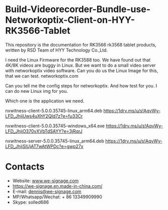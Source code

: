 # Build-Videorecorder-Bundle-use-Networkoptix-Client-on-HYY-RK3566-Tablet
This repository is the documentation for RK3566 rk3568 tablet products, written by RSD Team of HYY Technology Co.,Ltd.

I need the Linux Firmware for the RK3588 too. We have found out that 4K/8K videos are buggy in Linux. But we want to do a small video server with networkoptix video software. Can you do us the Linux Image for this, that we can test.
networkoptix.com

Can you tell me the config steps for networkoptix. And how test for you.
I can do new Linux img for you.


Which one is the application we need.


nxwitness-client-5.0.0.35745-linux_arm64.deb
https://1drv.ms/u/s!AqvWy-LFD_JhijUws4uXhY2QId7z?e=fu33Cr

nxwitness-client-5.0.0.35745-windows_x64.exe
https://1drv.ms/u/s!AqvWy-LFD_JhijO370vXVbTdSAYY?e=3jRqrJ

nxwitness-server-5.0.0.35745-linux_arm64.deb
https://1drv.ms/u/s!AqvWy-LFD_JhijSlUjAT7wAtWPDc?e=gwp27x
# Contacts
- Website: www.we-signage.com
- https://we-signage.en.made-in-china.com/
- E-mail: dennis@we-signage.com
- MP/Whatsapp/Wechat: + 86 13349909990
- Skype: solled686